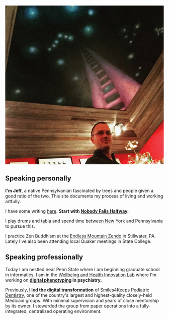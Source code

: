 ![Jim Lennox's painting in Hunlock Creek, PA](/assets/self.png)

## Speaking personally

**I'm Jeff**, a native Pennsylvanian fascinated by trees and people given a good ratio of the two. This site documents my process of living and working artfully.

I have some writing [here](/essays). **Start with [Nobody Falls Halfway](/nobody-falls-halfway/).**

I play drums and [tabla](/tabla/) and spend time between [New York](https://danweiss.net) and Pennsylvania to pursue this.

I practice Zen Buddhism at the [Endless Mountain Zendo](http://www.endlessmountainzendo.org) in Stillwater, PA. Lately I've also been attending local Quaker meetings in State College.

## Speaking professionally

Today I am nestled near Penn State where I am beginning graduate school in informatics. I am in the [Wellbeing and Health Innovation Lab](https://whilab.org) where I'm working on **[digital phenotyping](https://en.wikipedia.org/wiki/Digital_phenotyping) in psychiatry.**

Previously, **I led the [digital transformation](https://en.wikipedia.org/wiki/Digital_transformation)** of [Smiles4Keeps Pediatric Dentistry](https://www.smiles4keeps.com), one of the country's largest and highest-quality closely-held Medicaid groups. With minimal supervision and years of close mentorship by its owner, I stewarded the group from paper operations into a fully-integrated, centralized operating environment.

<div class="recent-reads">
<script src="https://www.goodreads.com/review/grid_widget/7071685.Now%20reading?cover_size=medium&hide_link=true&hide_title=&num_books=7&order=a&shelf=currently-reading&sort=position&widget_id=1552764228" type="text/javascript" charset="utf-8"></script>
</div>

